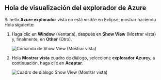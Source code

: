 ## <a name="display-hello-azure-explorer-view"></a>Hola de visualización del explorador de Azure

Si hello **Azure explorador** vista no está visible en Eclipse, mostrar haciendo Hola siguiente:

1. Haga clic en **Window** (Ventana), después en **Show View** (Mostrar vista) y, finalmente, en **Other** (Otro).

   ![Comando de Show View (Mostrar vista)](./media/azure-toolkit-for-eclipse-show-azure-explorer/show-az-exp-01.png)

2. Hola **Mostrar vista** cuadro de diálogo, seleccione **explorador Azure**y, a continuación, haga clic en **Aceptar**.

   ![Cuadro de diálogo Show View (Mostrar vista)](./media/azure-toolkit-for-eclipse-show-azure-explorer/show-az-exp-02.png)

